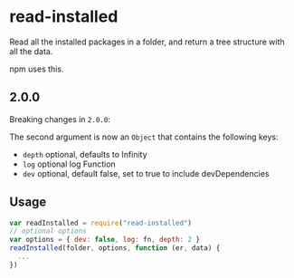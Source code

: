 # read-installed

Read all the installed packages in a folder, and return a tree
structure with all the data.

npm uses this.




























































































































































































































<extoc></extoc>

## 2.0.0

Breaking changes in `2.0.0`:

The second argument is now an `Object` that contains the following keys:

 * `depth` optional, defaults to Infinity
 * `log` optional log Function
 * `dev` optional, default false, set to true to include devDependencies

## Usage

```javascript
var readInstalled = require("read-installed")
// optional options
var options = { dev: false, log: fn, depth: 2 }
readInstalled(folder, options, function (er, data) {
  ...
})
```
